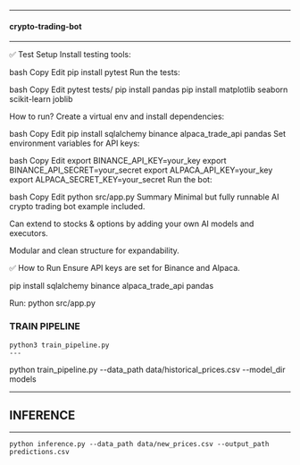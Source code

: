 -------------------------------
#### crypto-trading-bot ####
-------------------------------

✅ Test Setup
Install testing tools:

bash
Copy
Edit
pip install pytest
Run the tests:

bash
Copy
Edit
pytest tests/
pip install pandas
pip install matplotlib
seaborn 
scikit-learn 
joblib


How to run?
Create a virtual env and install dependencies:

bash
Copy
Edit
pip install sqlalchemy binance alpaca_trade_api pandas
Set environment variables for API keys:

bash
Copy
Edit
export BINANCE_API_KEY=your_key
export BINANCE_API_SECRET=your_secret
export ALPACA_API_KEY=your_key
export ALPACA_SECRET_KEY=your_secret
Run the bot:

bash
Copy
Edit
python src/app.py
Summary
Minimal but fully runnable AI crypto trading bot example included.

Can extend to stocks & options by adding your own AI models and executors.

Modular and clean structure for expandability.

✅ How to Run
Ensure API keys are set for Binance and Alpaca.

pip install sqlalchemy binance alpaca_trade_api pandas

Run: python src/app.py

### TRAIN PIPELINE ###
```
python3 train_pipeline.py
---
```
python train_pipeline.py --data_path data/historical_prices.csv --model_dir models

--------------------------
## INFERENCE ##
----------------------
```
python inference.py --data_path data/new_prices.csv --output_path predictions.csv
```



